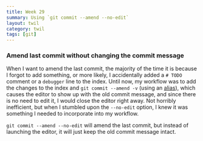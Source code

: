 ```yaml
---
title: Week 29
summary: Using `git commit --amend --no-edit`
layout: twil
category: twil
tags: [git]
---
```


### Amend last commit without changing the commit message

When I want to amend the last commit, the majority of the time it is because I forgot to add something, or more likely, I accidentally added a `# TODO` comment or a `debugger` line to the index. Until now, my workflow was to add the changes to the index and `git commit --amend -v` (using an [alias][]), which causes the editor to show up with the old commit message, and since there is no need to edit it, I would close the editor right away. Not horribly inefficient, but when I stumbled upon the `--no-edit` option, I knew it was something I needed to incorporate into my workflow.

`git commit --amend --no-edit` will amend the last commit, but instead of launching the editor, it will just keep the old commit message intact.

[alias]: https://github.com/mfilej/dotfiles/blob/bf6cfd3cf097ce7efa67008e303aa59b9c2b6749/.gitconfig#L10
